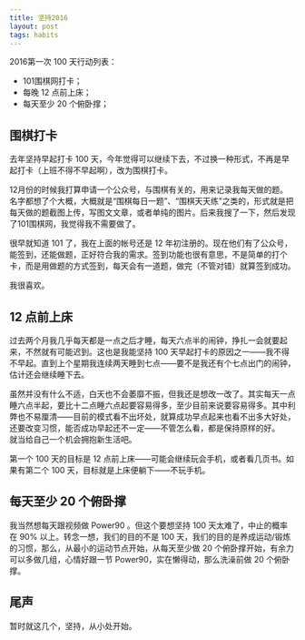 ```yaml
---
title: 坚持2016
layout: post
tags: habits
---
```


2016第一次 100 天行动列表：

- 101围棋网打卡；
- 每晚 12 点前上床；
- 每天至少 20 个俯卧撑；

## 围棋打卡

去年坚持早起打卡 100 天，今年觉得可以继续下去，不过换一种形式，不再是早起打卡（上班不得不早起啊），改为围棋打卡。  

12月份的时候我打算申请一个公众号，与围棋有关的，用来记录我每天做的题。名字都想了个大概，大概就是“围棋每日一题”、“围棋天天练”之类的，形式就是把每天做的题截图上传，写图文文章，或者单纯的图片。后来我搜了一下，然后发现了101围棋网，我觉得我不需要做了。

很早就知道 101 了，我在上面的帐号还是 12 年初注册的。现在他们有了公众号，能签到，还能做题，正好符合我的需求。签到功能也很有意思，不是简单的打个卡，而是用做题的方式签到，每天会有一道题，做完（不管对错）就算签到成功。

我很喜欢。

## 12 点前上床

过去两个月我几乎每天都是一点之后才睡，每天六点半的闹钟，挣扎一会就要起来，不然就有可能迟到。这也是我能坚持 100 天早起打卡的原因之一——我不得不早起。直到上个星期我连续两天睡到七点——要不是我还有个七点出门的闹钟，估计还会继续睡下去。

虽然并没有什么不适，白天也不会萎靡不振，但我还是想改一改了。其实每天一点睡六点半起，要比十二点睡六点起要容易得多，至少目前来说要容易得多。其中利弊也不易厘清——目前的模式看不出坏处，就算成功早点起来也看不出多大好处，还要改变习惯，能否成功早起还不一定——不管怎么看，都是保持原样的好。  
就当给自己一个机会拥抱新生活吧。

第一个 100 天的目标是 12 点前上床——可能会继续玩会手机，或者看几页书。如果有第二个 100 天，目标就是上床便躺下——不玩手机。

## 每天至少 20 个俯卧撑

我当然想每天跟视频做 Power90 。但这个要想坚持 100 天太难了，中止的概率在 90% 以上。转念一想，我们的目的不是 100 天，我们的目的是养成运动/锻炼的习惯，那么，从最小的运动节点开始，从每天至少做 20 个俯卧撑开始，有余力可以多做几组，心情好跟一节 Power90，实在懒得动，那么洗澡前做 20 个俯卧撑。

## 尾声

暂时就这几个，坚持，从小处开始。